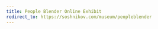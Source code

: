 ```yaml
---
title: People Blender Online Exhibit
redirect_to: https://soshnikov.com/museum/peopleblender
---
```

